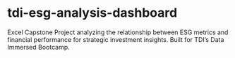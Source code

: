 # tdi-esg-analysis-dashboard
Excel Capstone Project analyzing the relationship between ESG metrics and financial performance for strategic investment insights. Built for TDI’s Data Immersed Bootcamp.
